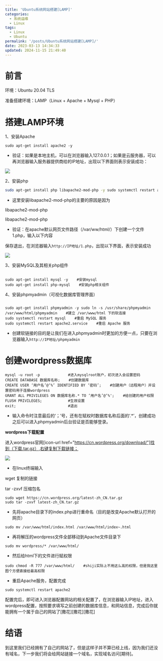 ```yaml
---
title: '​Ubuntu系统网站搭建[LAMP]'
categories:
  - 系统运维
  - Linux
tags:
  - Linux
  - Ubuntu
permalink: '/posts/​Ubuntu系统网站搭建[LAMP]/'
date: 2023-03-13 14:34:33
updated: 2024-11-15 21:49:40
---
```

# 前言

环境：Ubuntu 20.04 TLS

准备搭建环境：LAMP（Linux + Apache + Mysql + PHP）

# 搭建LAMP环境

1、安装Apache

```shell
sudo apt-get install apache2 -y
```



- 验证：如果是本地主机，可以在浏览器输入127.0.0.1；如果是云服务器，可以再浏览器输入服务器提供商给的IP地址，出现以下界面则表示安装成功：

![](https://ps.feiyunote.cn/assets/image-20240220145113368.png)

2、安装php
```bash
sudo apt-get install php libapache2-mod-php -y sudo systemctl restart apache2 #重启apache服务
```


- 这里安装libapache2-mod-php的主要的原因是因为

libapache2-mod-php

libapache2-mod-php

- 验证：在apache默认网页文件路径（/var/ww/html/）下创建一个文件1.php，输入以下内容

保存退出，在浏览器输入`http://IP地址/1.php`，出现以下界面，表示安装成功

![](https://ps.feiyunote.cn/assets/image-20240220145123404.png)

3、安装MySQL及其相关php组件
```shell

sudo apt-get install mysql -y    #安装mysql 
sudo apt-get install php-mysql    #安装php相关组件
```

4、安装phpmyadmin（可视化数据库管理界面）
```shell

sudo apt-get install phpmyadmin -y sudo ln -s /usr/share/phpmyadmin /var/www/html/phpmyadmin    #建立 /var/www/html 下的软连接 
sudo systemctl restart mysql    #重启 MySQL 服务 
sudo systemctl restart apache2.service    #重启 Apache 服务
```

- 创建软链接的目的是让我们在进入phpmyadmin时更加的方便一点，只要在浏览器输入`http://IP地址/phpmyadmin`

# 创建wordpress数据库

```shell
mysql -u root -p    		 #进入mysqlroot账户，初次进入会设置密码 
CREATE DATABASE 数据库名称;    #创建数据库 
CREATE USER ‘用户名’@‘%’ IDENTIFIED BY ‘密码’;    #创建用户（远程用户）并设置密码用于连接wordpress 
GRANT ALL PRIVILEGES ON 数据库名称.* TO ‘用户名’@‘%';    #给创建的用户权限 
FLUSH PRIVILEGES;    		 #生效设置 
exit;    					 #退出
```

-  输入命令时注意最后的‘；’号，还有在赋权时数据库名称后面的‘.*’，创建成功之后可以进入phpmyadmin后台验证是否能够登录。

**wordpress下载配置**

进入wordpress官网[icon-url href="https://cn.wordpress.org/download/"]找到（下载.tar.gz）,右键复制下载链接；

![](https://ps.feiyunote.cn/assets/image-20240220145137458.png)

- 在linux终端输入

wget 复制的链接

tar -zxvf 压缩包名

```shell
sudo wget https://cn.wordpress.org/latest-zh_CN.tar.gz 
sudo tar -zxvf latest-zh_CN.tar.gz
```



- 先将apache目录下的index.php进行重命名（目的是改变Apache默认打开的网页）

```shell
sudo mv /var/www/html/index.html /var/www/html/index~.html
```



- 再将解压的wordpress文件全部移动到Apache文件目录下

```shell
sudo mv wordpress/* /var/www/html/
```



- 然后给html下的文件进行赋权限

```shell
sudo chmod -R 777 /var/www/html/    #shiji实际上不用这么高的权限，但是我这里图个方便直接给最高权限
```



- 重启Apache服务，配置完成

```shell
sudo systemctl restart apache2
```

配置完后，即可进入浏览器配置网站的相关配置了，在浏览器输入IP地址，进入wordpress配置，按照要求填写之前创建的数据库信息，和网站信息，完成后你就能拥有一个属于自己的网站了[撒花][撒花][撒花]

# 结语

到这里我们已经拥有了自己的网站了，但是这样子并不算已经上线，因为我们还没有域名，下一步我们将会给网站链接一个域名，实现域名访问[期待]。